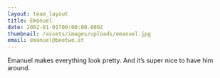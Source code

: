 ```yaml
---
layout: team_layout
title: Emanuel
date: 2002-01-01T00:00:00.000Z
thumbnail: /assets/images/uploads/emanuel.jpg
email: emanuel@beetwo.at
---
```


Emanuel makes everything look pretty. And it’s super nice to have him around.

